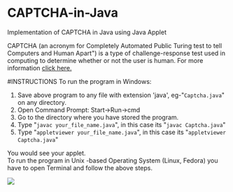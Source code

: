 # CAPTCHA-in-Java
Implementation of CAPTCHA in Java using Java Applet

CAPTCHA (an acronym for Completely Automated Public Turing test to tell Computers and Human Apart") is a type of challenge-response test used in computing to determine whether or not the user is human.
For more information <a href="https://en.wikipedia.org/wiki/CAPTCHA">click here.</a>

#INSTRUCTIONS
To run the program in Windows:

1) Save above program to any file with extension 'java', eg-"`Captcha.java`" on any directory. <br/>
2) Open Command Prompt: Start->Run->cmd <br/>
3) Go to the directory where you have stored the program. <br/>
4) Type "`javac your_file_name.java`", in this case its "`javac Captcha.java`" <br/>
5) Type "`appletviewer your_file_name.java`", in this case its "`appletviewer Captcha.java`" <br/>

You would see your applet.<br/>
To run the program in Unix -based Operating System (Linux, Fedora)  you have to open Terminal and follow the above steps.

<img src="http://3.bp.blogspot.com/-xiP7Xlo8Ogw/VZFKQFp9o5I/AAAAAAAAA3A/qElv0hVEvR4/s1600/Screenshot%2Bfrom%2B2015-06-29%2B19%255E%252506%255E%252522.png"/>

